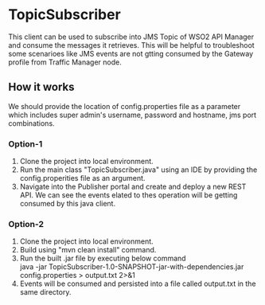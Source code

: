 # TopicSubscriber

This client can be used to subscribe into JMS Topic of WSO2 API Manager and consume the messages it retrieves. This will be helpful to troubleshoot some scenarioes like JMS events are not gtting consumed by the Gateway profile from Traffic Manager node. 

## How it works

We should provide the location of config.properties file as a parameter which includes super admin's username, password and hostname, jms port combinations.

### Option-1

1. Clone the project into local environment.
2. Run the main class "TopicSubscriber.java" using an IDE by providing the config.properities file as an argument.
3. Navigate into the Publisher portal and create and deploy a new REST API. We can see the events elated to thes operation will be getting consumed by this java client.

### Option-2

1. Clone the project into local environment.
2. Build using "mvn clean install" command.
3. Run the built .jar file by executing below command <br />
   java -jar TopicSubscriber-1.0-SNAPSHOT-jar-with-dependencies.jar config.properties > output.txt 2>&1
4. Events will be consumed and persisted into a file called output.txt in the same directory.
